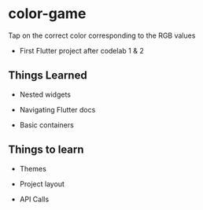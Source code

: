 # color-game

Tap on the correct color corresponding to the RGB values

- First Flutter project after codelab 1 & 2

## Things Learned

- Nested widgets

- Navigating Flutter docs

- Basic containers

## Things to learn

- Themes

- Project layout

- API Calls
